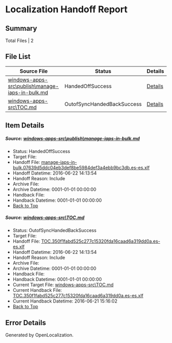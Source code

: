 # <a name='report-top'></a> Localization Handoff Report

## Summary
 Total Files | 2

## File List
 Source File | Status | Details 
 ----------- | ------ | ------- 
 [windows-apps-src\publish\manage-iaps-in-bulk.md](https://github.com/Microsoft/windows-apps/blob/17e18d53840336aae7701b452443d0910303f1a1/windows-apps-src/publish/manage-iaps-in-bulk.md) | HandedOffSuccess | [Details](#2a2a4696704ee1eb82a1255b7c6f6563abf830b53606)
 [windows-apps-src\TOC.md](https://github.com/Microsoft/windows-apps/blob/0a315e81a622dbdc8e50707e2eadc6d3e7bac47d/windows-apps-src/TOC.md) | OutofSyncHandedBackSuccess | [Details](#aac17146ef510f2b268b1271c0a03a32865cba5a3856)

## Item Details
##### <a name='2a2a4696704ee1eb82a1255b7c6f6563abf830b53606'></a> Source: [windows-apps-src\publish\manage-iaps-in-bulk.md](https://github.com/Microsoft/windows-apps/blob/17e18d53840336aae7701b452443d0910303f1a1/windows-apps-src/publish/manage-iaps-in-bulk.md)
* Status: HandedOffSuccess
* Target File: 
* Handoff File: [manage-iaps-in-bulk.07639d5ddc04eb3def8be5984def3a4ebb9bc3db.es-es.xlf](https://github.com/Microsoft/WDG.handoff/blob/9599e70010f1a3482f8816f09f9be2e51a4ebc30/ol-handoff/Microsoft/windows-apps.es-es/master/manage-iaps-in-bulk.07639d5ddc04eb3def8be5984def3a4ebb9bc3db.es-es.xlf)
* Handoff Datetime: 2016-06-22 14:13:54
* Handoff Reason: Include
* Archive File: 
* Archive Datetime: 0001-01-01 00:00:00
* Handback File: 
* Handback Datetime: 0001-01-01 00:00:00
* [Back to Top](#report-top)

##### <a name='aac17146ef510f2b268b1271c0a03a32865cba5a3856'></a> Source: [windows-apps-src\TOC.md](https://github.com/Microsoft/windows-apps/blob/0a315e81a622dbdc8e50707e2eadc6d3e7bac47d/windows-apps-src/TOC.md)
* Status: OutofSyncHandedBackSuccess
* Target File: 
* Handoff File: [TOC.350f1fabd525c277c15320fda16caad6a319dd0a.es-es.xlf](https://github.com/Microsoft/WDG.handoff/blob/9599e70010f1a3482f8816f09f9be2e51a4ebc30/ol-handoff/Microsoft/windows-apps.es-es/master/TOC.350f1fabd525c277c15320fda16caad6a319dd0a.es-es.xlf)
* Handoff Datetime: 2016-06-22 14:13:54
* Handoff Reason: Include
* Archive File: 
* Archive Datetime: 0001-01-01 00:00:00
* Handback File: 
* Handback Datetime: 0001-01-01 00:00:00
* Current Target File: [windows-apps-src\TOC.md](https://github.com/Microsoft/windows-apps.es-es/blob/19cdb2fcb29777cff90362fa0549637f337e7149/windows-apps-src/TOC.md)
* Current Handback File: [TOC.350f1fabd525c277c15320fda16caad6a319dd0a.es-es.xlf](https://github.com/Microsoft/WDG.handback/blob/89dd9ca41283bb0f607dbb6def820301993b1a38/ol-handback/Microsoft/windows-apps.es-es/master/TOC.350f1fabd525c277c15320fda16caad6a319dd0a.es-es.xlf)
* Current Handback Datetime: 2016-06-21 15:16:02
* [Back to Top](#report-top)


## Error Details

Generated by OpenLocalization.
